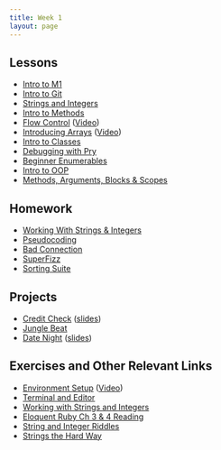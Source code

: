 ```yaml
---
title: Week 1
layout: page
---
```


## Lessons

* [Intro to M1](slides/intro_to_m1)
* [Intro to Git](lessons/intro_to_git)
* [Strings and Integers](lessons/strings_and_integers)
* [Intro to Methods](lessons/intro_to_methods)
* [Flow Control](lessons/flow_control) ([Video](https://www.youtube.com/watch?v=iZkQWR9_RpY))
* [Introducing Arrays](lessons/arrays_101) ([Video](https://www.youtube.com/watch?v=nlwU1YtQ9SU))
* [Intro to Classes](lessons/intro_to_classes)
* [Debugging with Pry](lessons/debugging_with_pry)
* [Beginner Enumerables](lessons/beginner_enumerables)
* [Intro to OOP](lessons/intro_to_oop)
* [Methods, Arguments, Blocks & Scopes](lessons/intro_to_scope)

## Homework

* [Working With Strings & Integers](https://github.com/turingschool/challenges/blob/master/working_with_strings_and_integers.markdown)
* [Pseudocoding](student_homework/pseudocoding_homework.md)
* [Bad Connection](student_homework/bad_connection.md)
* [SuperFizz](student_homework/super_fizz.md)
* [Sorting Suite](projects/sorting_suite.markdown)

## Projects

* [Credit Check](projects/credit_check.markdown) ([slides](slides/credit_check))
* [Jungle Beat](projects/jungle_beat)
* [Date Night](projects/date_night) ([slides](slides/date_night))

## Exercises and Other Relevant Links

* [Environment Setup](lessons/environment_setup) ([Video](https://vimeo.com/154607937))
* [Terminal and Editor](https://github.com/turingschool/curriculum/blob/master/source/academy/workshops/terminal_and_editor.markdown)
* [Working with Strings and Integers](https://github.com/turingschool/challenges/blob/master/working_with_strings_and_integers.markdown)
* [Eloquent Ruby Ch 3 & 4 Reading](https://github.com/turingschool/challenges/blob/master/eloquent_ruby_arrays_and_strings.markdown)
* [String and Integer Riddles](https://github.com/turingschool/challenges/blob/master/string-and-integer-riddles.markdown)
* [Strings the Hard Way](https://github.com/turingschool/challenges/blob/master/strings_the_hard_way.markdown)

<!-- ## OLD:
* [Core Types (Foxtrot)](https://github.com/turingschool/ruby-exercises/tree/master/core-types)
* [Mythical Creatures](https://github.com/turingschool/ruby-exercises/blob/master/mythical-creatures/)
 -->
